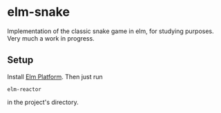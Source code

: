 # elm-snake
Implementation of the classic snake game in elm, for studying purposes. Very much a work in progress.

## Setup

Install [Elm Platform](http://elm-lang.org/install). Then just run 
```
elm-reactor
```
in the project's directory.
